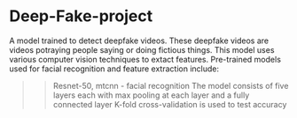 # Deep-Fake-project
A model trained to detect deepfake videos.
These deepfake videos are videos potraying people saying or doing fictious things.
This model uses various computer vision techniques to extact features.
Pre-trained models used for facial recognition and feature extraction include: 
>> Resnet-50, mtcnn - facial recognition 
The model consists of five layers each with max pooling at each layer and a fully connected layer
K-fold cross-validation is used to test accuracy 
